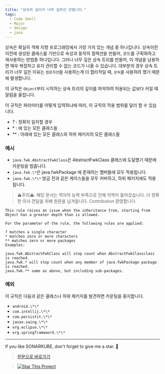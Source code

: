 ```yaml
---
title: "상속의 깊이가 너무 깊어선 안됩니다."
tags:
  - Code Smell
  - Major
  - design
  - java
---
```


상속은 확실히 객체 지향 프로그래밍에서 가장 가치 있는 개념 중 하나입니다.
상속이란 이전에 생성된 클래스를 기반으로 속성과 동작의 컬렉션을 만들어, 코드를 구획화하고 재사용하는 방법중 하나입니다.
그러나 너무 깊은 상속 트리를 만들어, 이 개념을 남용하면 매우 복잡하고 유지 관리할 수 없는 코드가 나올 수 있습니다.
대부분의 경우 상속 트리가 너무 깊은 이유는 `컴포지션`을 사용하는게 더 합리적일 때, `상속`을 사용하려 했기 때문에 발생합니다.

이 규칙은 `Object`부터 시작하는 상속 트리의 깊이를 파악하여 허용되는 값보다 커질 때 알림을 울립니다.

이 규칙은 파라미터를 어떻게 입력하냐에 따라, 이 규칙의 적용 범위를 달리 할 수 있습니다.

- ? : 정확히 일치할 경우
- \* : 에 있는 모든 클래스들
- \*\* : 아래에 있는 모든 클래스와 하위 패키지의 모든 클래스들

### 예시

- `java.fwk.AbstractFwkClass`은 AbstractFwkClass 클래스에 도달했기 때문에 카운팅을 멈춥니다.
- `java.fwk.\*`은 java.fwkPackage 에 존재하는 멤버들에 모두 적용됩니다.
- `java.fwk.\*\*` 방금 전과 같은 케이스들을 모두 커버하고, 하위 패키지에도 적용됩니다.

> ⚠️주의⚠️: 해당 문서는 역자의 능력 부족으로 인해 의역이 들어갔습니다. 더 정확한 의사 전달을 위해 원문을 남겨둡니다. Contribution 환영합니다.

```
This rule raises an issue when the inheritance tree, starting from Object has a greater depth than is allowed.

For the parameter of the rule, the following rules are applied:

? matches a single character
* matches zero or more characters
** matches zero or more packages
Examples:

java.fwk.AbstractFwkClass will stop count when AbstractFwkClassclass is reached.
java.fwk.* will stop count when any member of java.fwkPackage package is reached.
java.fwk.** same as above, but including sub-packages.
```

### 예외

이 규칙은 다음과 같은 클래스나 하위 패키지를 발견하면 카운팅을 중지합니다.

- `android.\*\*`
- `com.intellij.\*\*`
- `com.persistit.\*\*`
- `javax.swing.\*\*`
- `org.eclipse.\*\*`
- `org.springframework.\*\*`

---

If you like SONARKUBE, don't forget to give me a star. :star2:

> [원문으로 바로가기](https://rules.sonarsource.com/java/tag/design/RSPEC-110)

> [![Star This Project](https://img.shields.io/github/stars/kantabile/sonarkube.svg?label=Stars&style=social)](https://github.com/kantabile/sonarkube)

```

```

